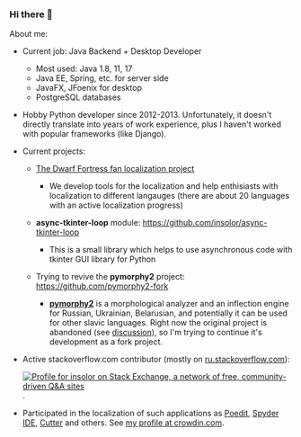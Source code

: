 ### Hi there 👋

About me:

- Current job: Java Backend + Desktop Developer
  - Most used: Java 1.8, 11, 17
  - Java EE, Spring, etc. for server side
  - JavaFX, JFoenix for desktop
  - PostgreSQL databases
  
- Hobby Python developer since 2012-2013. Unfortunately, it doesn't directly translate into years of work experience, plus I haven't worked with popular frameworks (like Django).

- Current projects:
  - [The Dwarf Fortress fan localization project](https://github.com/dfint)
    - We develop tools for the localization and help enthisiasts with localization to different langauges (there are about 20 languages with an active localization progress)

  - **async-tkinter-loop** module: https://github.com/insolor/async-tkinter-loop
    - This is a small library which helps to use asynchronous code with tkinter GUI library for Python

  - Trying to revive the **pymorphy2** project: https://github.com/pymorphy2-fork
    - [**pymorphy2**](https://github.com/pymorphy2) is a morphological analyzer and an inflection engine for Russian, Ukrainian, Belarusian, and potentially it can be used for other slavic languages. Right now the original project is abandoned (see [discussion](https://github.com/pymorphy2/pymorphy2/issues/160)), so I'm trying to continue it's development as a fork project.
<!--
- Made some contributions to Open Source
  - The first documented Open Source activity is dated to the year of 2014. Those were [some improvements][8] to the [OpenEuphoria][9] project.
  - Other more or less significant contribution was a fix to the pymorphy2 project: https://github.com/pymorphy2/pymorphy2/pull/69
  - Lots of small fixes here and there, text fixes, translations, etc.
-->
- Active stackoverflow.com contributor (mostly on [ru.stackoverflow.com][1]):

    [![Profile for insolor on Stack Exchange, a network of free, community-driven Q&amp;A sites][2]][3].

- Participated in the localization of such applications as [Poedit][4], [Spyder IDE][5], [Cutter][6] and others. See [my profile at crowdin.com][7].

<!--
- I'm also a language/language-learning enthusiast:
  - Bilingual person: Russian and Ukrainian
  - constantly learning English since school days (current level is somewhere between B1 and B2)
  - I understand speaking and writing in Belarusian (since it is very similar to Ukrainian and Russian)
  - I know a little bit of Polish from Duolingo and some other resources, up to the level of partial understanding of pop compositions in Polish (such artists as Daria Zawiałow, Mela Koteluk, The Dumplings, Sarsa, Sylwia Grzeszczak and others). The common vocabulary with the Ukrainian language and the knowledge of the logic of the sound differences between Polish and Ukrainian help a lot.
  - Now I'm struggling with Chinese. I don't know how far it will go.
  - I also know some Spanish, but very little.
-->
  [1]: https://ru.stackoverflow.com/users/1365
  [2]: https://stackexchange.com/users/flair/6028457.png?theme=dark
  [3]: https://stackexchange.com/users/6028457/insolor
  [4]: https://poedit.net
  [5]: https://www.spyder-ide.org
  [6]: https://cutter.re
  [7]: https://crowdin.com/profile/insolor
  [8]: https://github.com/OpenEuphoria/euphoria/commits?author=insolor
  [9]: https://github.com/OpenEuphoria
